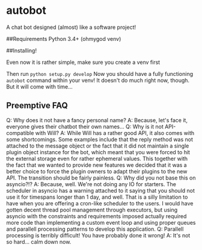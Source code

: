 autobot
=======

A chat bot designed (almost) like a software project!


##Requirements
Python 3.4+ (ohmygod venv)


##Installing!

Even now it is rather simple, make sure you create a venv first

Then run `python setup.py develop`
Now you should have a fully functioning `autobot` command within your venv!
It doesn't do much right now, though. But it will come with time...


## Preemptive FAQ
Q: Why does it not have a fancy personal name?
A: Because, let's face it, everyone gives their chatbot their own names...
Q: Why is it not API-compatible with Will?
A: While Will has a rather good API, it also comes with some shortcomings.
   Some examples include that the reply method was not attached to the message
   object or the fact that it did not maintain a single plugin object instance
   for the bot, which meant that you were forced to hit the external storage
   even for rather ephemeral values.
   This together with the fact that we wanted to provide new features we
   decided that it was a better choice to force the plugin owners to adapt
   their plugins to the new API. The transition should be fairly painless.
Q: Why did you not base this on asyncio?!?
A: Because, well. We're not doing any IO for starters. The scheduler in asyncio
   has a warning attached to it saying that you should not use it for timespans
   longer than 1 day, and well. That is a silly limitation to have when you are
   offering a cron-like scheduler to the users. I would have gotten decent
   thread pool management through executors, but using asyncio with the
   constraints and requirements imposed actually required more code than
   implementing a custom event loop and using proper queues and parallell
   processing patterns to develop this application.
Q: Parallell processing is terribly difficult! You have probably done it wrong!
A: It's not so hard... calm down now.
